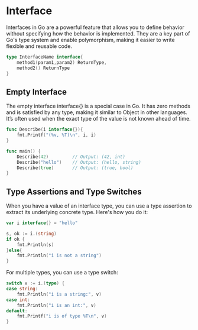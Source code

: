 # Interface

Interfaces in Go are a powerful feature that allows you to define behavior without specifying how the behavior is implemented. They are a key part of Go's type system and enable polymorphism, making it easier to write flexible and reusable code.

```go
type InterfaceName interface{
    method1(param1,param2) ReturnType,
    method2() ReturnType
}
```

## Empty Interface

The empty interface interface{} is a special case in Go. It has zero methods and is satisfied by any type, making it similar to Object in other languages. It’s often used when the exact type of the value is not known ahead of time.

```go
func Describe(i interface{}){
    fmt.Printf("(%v, %T)\n", i, i)
}

func main() {
    Describe(42)         // Output: (42, int)
    Describe("hello")    // Output: (hello, string)
    Describe(true)       // Output: (true, bool)
}
```

## Type Assertions and Type Switches

When you have a value of an interface type, you can use a type assertion to extract its underlying concrete type. Here's how you do it:

```go
var i interface{} = "hello"

s, ok := i.(string)
if ok {
    fmt.Println(s)
}else{
    fmt.Println("i is not a string")
}
```

For multiple types, you can use a type switch:

```go
switch v := i.(type) {
case string:
    fmt.Println("i is a string:", v)
case int:
    fmt.Println("i is an int:", v)
default:
    fmt.Printf("i is of type %T\n", v)
}

```
